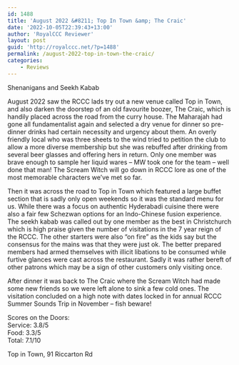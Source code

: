 ```yaml
---
id: 1488
title: 'August 2022 &#8211; Top In Town &amp; The Craic'
date: '2022-10-05T22:39:43+13:00'
author: 'RoyalCCC Reviewer'
layout: post
guid: 'http://royalccc.net/?p=1488'
permalink: /august-2022-top-in-town-the-craic/
categories:
    - Reviews
---
```


Shenanigans and Seekh Kabab

August 2022 saw the RCCC lads try out a new venue called Top in Town, and also darken the doorstep of an old favourite boozer, The Craic, which is handily placed across the road from the curry house. The Maharajah had gone all fundamentalist again and selected a dry venue for dinner so pre-dinner drinks had certain necessity and urgency about them. An overly friendly local who was three sheets to the wind tried to petition the club to allow a more diverse membership but she was rebuffed after drinking from several beer glasses and offering hers in return. Only one member was brave enough to sample her liquid wares – MW took one for the team – well done that man! The Scream Witch will go down in RCCC lore as one of the most memorable characters we’ve met so far.

Then it was across the road to Top in Town which featured a large buffet section that is sadly only open weekends so it was the standard menu for us. While there was a focus on authentic Hyderabadi cuisine there were also a fair few Schezwan options for an Indo-Chinese fusion experience. The seekh kabab was called out by one member as the best in Christchurch which is high praise given the number of visitations in the 7 year reign of the RCCC. The other starters were also “on fire” as the kids say but the consensus for the mains was that they were just ok. The better prepared members had armed themselves with illicit libations to be consumed while furtive glances were cast across the restaurant. Sadly it was rather bereft of other patrons which may be a sign of other customers only visiting once.

After dinner it was back to The Craic where the Scream Witch had made some new friends so we were left alone to sink a few cold ones. The visitation concluded on a high note with dates locked in for annual RCCC Summer Sounds Trip in November – fish beware!

Scores on the Doors:  
Service: 3.8/5  
Food: 3.3/5  
Total: 7.1/10

Top in Town, 91 Riccarton Rd